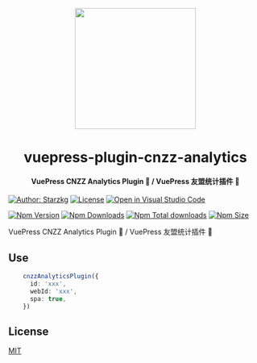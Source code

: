 <!-- markdownlint-disable -->
<p align="center">
  <img width="240" src="https://vuepress-star.shentuzhigang.cn/images/hero.png" style="text-align: center;"/>
</p>
<h1 align="center">vuepress-plugin-cnzz-analytics</h1>
<h4 align="center">VuePress CNZZ Analytics Plugin 📄 / VuePress 友盟统计插件 📄</h4>

[![Author: Starzkg](https://img.shields.io/badge/Author-Starzkg-blue.svg?style=for-the-badge)](https://shentuzhigang.cn)
[![License](https://img.shields.io/npm/l/@starzkg/vuepress-plugin-cnzz-analytics.svg?style=for-the-badge)](https://github.com/vuepress-star/vuepress-plugin-analytics/blob/main/LICENSE)
[![Open in Visual Studio Code](https://img.shields.io/badge/-open%20in%20vscode-blue?style=for-the-badge&logo=visualstudiocode)](https://open.vscode.dev/vuepress-star/vuepress-plugin-analytics)

<!-- markdownlint-restore -->

[![Npm Version](https://img.shields.io/npm/v/@starzkg/vuepress-plugin-cnzz-analytics.svg?style=flat-square&logo=npm)](https://www.npmjs.com/package/@starzkg/vuepress-plugin-cnzz-analytics)
[![Npm Downloads](https://img.shields.io/npm/dm/@starzkg/vuepress-plugin-cnzz-analytics.svg?style=flat-square&logo=npm)](https://www.npmjs.com/package/@starzkg/vuepress-plugin-cnzz-analytics)
[![Npm Total downloads](https://img.shields.io/npm/dt/@starzkg/vuepress-plugin-cnzz-analytics?style=flat-square&logo=npm)](https://www.npmjs.com/package/@starzkg/vuepress-plugin-cnzz-analytics)
[![Npm Size](https://img.shields.io/bundlephobia/min/@starzkg/vuepress-plugin-cnzz-analytics?style=flat-square&logo=npm)](https://www.npmjs.com/package/@starzkg/vuepress-plugin-cnzz-analytics)

VuePress CNZZ Analytics Plugin 📄 / VuePress 友盟统计插件 📄

## Use
```typescript
    cnzzAnalyticsPlugin({
      id: 'xxx',
      webId: 'xxx',
      spa: true,
    })
```

## License

[MIT](https://github.com/vuepress-star/vuepress-plugin-cnzz-analytics/blob/main/LICENSE)
